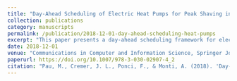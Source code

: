 ```yaml
---
title: "Day-Ahead Scheduling of Electric Heat Pumps for Peak Shaving in Distribution Grids"
collection: publications
category: manuscripts
permalink: /publication/2018-12-01-day-ahead-scheduling-heat-pumps
excerpt: "This paper presents a day-ahead scheduling framework for electric heat pumps, aimed at peak shaving in distribution grids. The approach optimizes energy usage while maintaining thermal comfort."
date: 2018-12-01
venue: "Communications in Computer and Information Science, Springer Journal"
paperurl: https://doi.org/10.1007/978-3-030-02907-4_2
citation: "Pau, M., Cremer, J. L., Ponci, F., & Monti, A. (2018). 'Day-Ahead Scheduling of Electric Heat Pumps for Peak Shaving in Distribution Grids.' Communications in Computer and Information Science, 921, 27–51."
---
```

